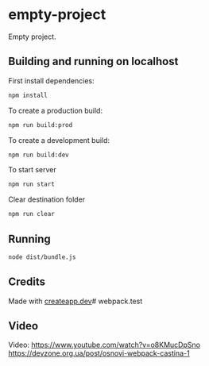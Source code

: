 # empty-project

Empty project.

## Building and running on localhost

First install dependencies:

```sh
npm install
```

To create a production build:

```sh
npm run build:prod
```

To create a development build:

```sh
npm run build:dev
```

To start server

```sh
npm run start
```

Clear destination folder

```sh
npm run clear
```

## Running

```sh
node dist/bundle.js
```

## Credits

Made with [createapp.dev](https://createapp.dev/)# webpack.test

## Video
Video: https://www.youtube.com/watch?v=o8KMucDpSno
https://devzone.org.ua/post/osnovi-webpack-castina-1
